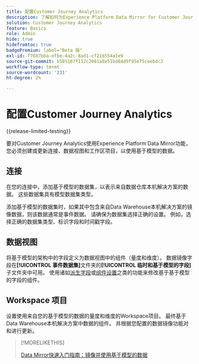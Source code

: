 ```yaml
---
title: 配置Customer Journey Analytics
description: 了解如何为Experience Platform Data Mirror for Customer Journey Analytics配置Customer Journey Analytics连接、数据视图和项目
solution: Customer Journey Analytics
feature: Basics
role: Admin
hide: true
hidefromtoc: true
badgePremium: label="Beta 版"
exl-id: f7687bba-efbe-4a2c-8ad1-cf216554a1e9
source-git-commit: b585187f112c2081a8e51bd84d9f95e75ceebdc3
workflow-type: tm+mt
source-wordcount: '231'
ht-degree: 2%

---
```


# 配置Customer Journey Analytics

{{release-limited-testing}}

要对Customer Journey Analytics使用Experience Platform Data Mirror功能，您必须创建或更新连接、数据视图和工作区项目，以使用基于模型的数据。

## 连接

在您的连接中，添加基于模型的数据集，以表示来自数据仓库本机解决方案的数据。 这些数据集具有模型数据集类型。

添加基于模型的数据集时，如果其中包含来自Data Warehouse本机解决方案的镜像数据，则该数据通常是事件数据。 请确保为数据集选择正确的设置。 例如，选择正确的数据集类型、标识字段和时间戳字段。


## 数据视图

将基于模型的架构中的字段定义为数据视图中的组件（量度和维度）。 数据镜像字段在&#x200B;**[!UICONTROL 事件数据集]**&#x200B;文件夹的&#x200B;**[!UICONTROL 临时和基于模型的字段]**&#x200B;子文件夹中可用。 使用诸如[派生字段](/help/data-views/derived-fields/derived-fields.md)或[组件设置](/help/data-views/component-settings/overview.md)之类的功能来修改基于基于模型的字段的组件。


## Workspace 项目

设置使用来自您的基于模型的数据的量度和维度的Workspace项目。 最终基于Data Warehouse本机解决方案中数据的组件。 并根据您配置的数据镜像功能对和进行更新。

>[!MORELIKETHIS]
>
>[Data Mirror快速入门指南：镜像并使用基于模型的数据](model-based.md)
>
